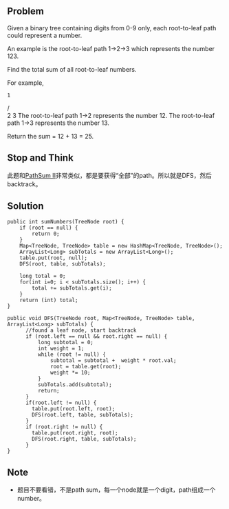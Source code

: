 ## Problem

Given a binary tree containing digits from 0-9 only, each root-to-leaf path could represent a number.

An example is the root-to-leaf path 1->2->3 which represents the number 123.

Find the total sum of all root-to-leaf numbers.

For example,

    1
   / \
  2   3
The root-to-leaf path 1->2 represents the number 12.
The root-to-leaf path 1->3 represents the number 13.

Return the sum = 12 + 13 = 25.

## Stop and Think

此题和[PathSum II](https://github.com/zeiga/leetcode/tree/master/PathSumII)非常类似，都是要获得“全部”的path。所以就是DFS，然后backtrack。

## Solution

    public int sumNumbers(TreeNode root) {
    	if (root == null) {
    		return 0;
    	}    
    	Map<TreeNode, TreeNode> table = new HashMap<TreeNode, TreeNode>();
    	ArrayList<Long> subTotals = new ArrayList<Long>();
    	table.put(root, null);
    	DFS(root, table, subTotals);

    	long total = 0;
    	for(int i=0; i < subTotals.size(); i++) {
    		total += subTotals.get(i);
    	}
    	return (int) total;
    }

    public void DFS(TreeNode root, Map<TreeNode, TreeNode> table, ArrayList<Long> subTotals) {
		  //found a leaf node, start backtrack
		  if (root.left == null && root.right == null) {
		      long subtotal = 0;
		      int weight = 1;
		      while (root != null) {
		          subtotal = subtotal +  weight * root.val;
		          root = table.get(root);
		          weight *= 10;
		      }
		      subTotals.add(subtotal);
		      return;
		  }
		  if(root.left != null) {
		    table.put(root.left, root);
		    DFS(root.left, table, subTotals);
		  }
		  if (root.right != null) {
		    table.put(root.right, root);
		    DFS(root.right, table, subTotals);
		  }
	}

## Note

- 题目不要看错，不是path sum，每一个node就是一个digit，path组成一个number。